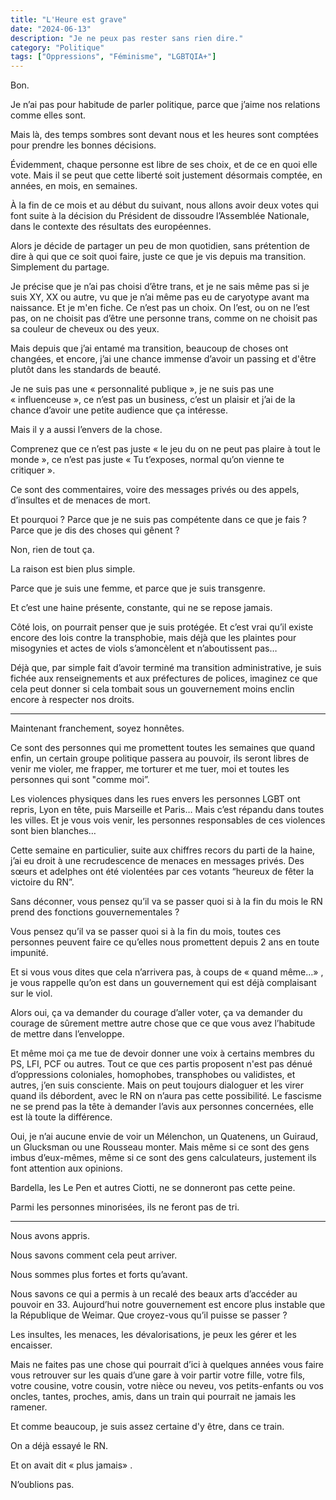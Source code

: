 ```yaml
---
title: "L'Heure est grave"
date: "2024-06-13"
description: "Je ne peux pas rester sans rien dire."
category: "Politique"
tags: ["Oppressions", "Féminisme", "LGBTQIA+"]
---
```


Bon.

Je n’ai pas pour habitude de parler politique, parce que j’aime nos relations comme elles sont.

Mais là, des temps sombres sont devant nous et les heures sont comptées pour prendre les bonnes décisions.

Évidemment, chaque personne est libre de ses choix, et de ce en quoi elle vote.
Mais il se peut que cette liberté soit justement désormais comptée, en années, en mois, en semaines.

À la fin de ce mois et au début du suivant, nous allons avoir deux votes qui font suite à la décision du Président de dissoudre l’Assemblée Nationale, dans le contexte des résultats des européennes.

Alors je décide de partager un peu de mon quotidien, sans prétention de dire à qui que ce soit quoi faire, juste ce que je vis depuis ma transition. Simplement du partage.

Je précise que je n’ai pas choisi d’être trans, et je ne sais même pas si je suis XY, XX ou autre, vu que je n’ai même pas eu de caryotype avant ma naissance. Et je m'en fiche. Ce n’est pas un choix. On l’est, ou on ne l’est pas, on ne choisit pas d’être une personne trans, comme on ne choisit pas sa couleur de cheveux ou des yeux.

Mais depuis que j’ai entamé ma transition, beaucoup de choses ont changées, et encore, j’ai une chance immense d’avoir un passing et d'être plutôt dans les standards de beauté.

Je ne suis pas une &laquo;&nbsp;personnalité publique&nbsp;&raquo;, je ne suis pas une &laquo;&nbsp;influenceuse&nbsp;&raquo;, ce n’est pas un business, c’est un plaisir et j’ai de la chance d’avoir une petite audience que ça intéresse.

Mais il y a aussi l’envers de la chose.

Comprenez que ce n’est pas juste &laquo;&nbsp;le jeu du on ne peut pas plaire à tout le monde&nbsp;&raquo;, ce n’est pas juste &laquo;&nbsp;Tu t’exposes, normal qu’on vienne te critiquer&nbsp;&raquo;.

Ce sont des commentaires, voire des messages privés ou des appels, d’insultes et de menaces de mort.

Et pourquoi ? Parce que je ne suis pas compétente dans ce que je fais ? Parce que je dis des choses qui gênent ?

Non, rien de tout ça.

La raison est bien plus simple.

Parce que je suis une femme, et parce que je suis transgenre.

Et c’est une haine présente, constante, qui ne se repose jamais.

Côté lois, on pourrait penser que je suis protégée. Et c’est vrai qu’il existe encore des lois contre la transphobie, mais déjà que les plaintes pour misogynies et actes de viols s’amoncèlent et n’aboutissent pas… 

Déjà que, par simple fait d’avoir terminé ma transition administrative, je suis fichée aux renseignements et aux préfectures de polices, imaginez ce que cela peut donner si cela tombait sous un gouvernement moins enclin encore à respecter nos droits.

---

Maintenant franchement, soyez honnêtes.

Ce sont des personnes qui me promettent toutes les semaines que quand enfin, un certain groupe politique passera au pouvoir, ils seront libres de venir me violer, me frapper, me torturer et me tuer, moi et toutes les personnes qui sont "comme moi”.

Les violences physiques dans les rues envers les personnes LGBT ont repris, Lyon en tête, puis Marseille et Paris… Mais c’est répandu dans toutes les villes. Et je vous vois venir, les personnes responsables de ces violences sont bien blanches… 

Cette semaine en particulier, suite aux chiffres recors du parti de la haine, j’ai eu droit à une recrudescence de menaces en messages privés. Des sœurs et adelphes ont été violentées par ces votants “heureux de fêter la victoire du RN”.

Sans déconner, vous pensez qu’il va se passer quoi si à la fin du mois le RN prend des fonctions gouvernementales ?

Vous pensez qu’il va se passer quoi si à la fin du mois, toutes ces personnes peuvent faire ce qu’elles nous promettent depuis 2 ans en toute impunité.

Et si vous vous dites que cela n’arrivera pas, à coups de &laquo;&nbsp;quand même…&raquo;&nbsp;, je vous rappelle qu’on est dans un gouvernement qui est déjà complaisant sur le viol.

Alors oui, ça va demander du courage d’aller voter, ça va demander du courage de sûrement mettre autre chose que ce que vous avez l’habitude de mettre dans l’enveloppe.

Et même moi ça me tue de devoir donner une voix à certains membres du PS, LFI, PCF ou autres. Tout ce que ces partis proposent n'est pas dénué d’oppressions coloniales, homophobes, transphobes ou validistes, et autres, j’en suis consciente. Mais on peut toujours dialoguer et les virer quand ils débordent, avec le RN on n’aura pas cette possibilité. Le fascisme ne se prend pas la tête à demander l’avis aux personnes concernées, elle est là toute la différence.

Oui, je n’ai aucune envie de voir un Mélenchon, un Quatenens, un Guiraud, un Glucksman ou une Rousseau monter. Mais même si ce sont des gens imbus d’eux-mêmes, même si ce sont des gens calculateurs, justement ils font attention aux opinions.

Bardella, les Le Pen et autres Ciotti, ne se donneront pas cette peine.

Parmi les personnes minorisées, ils ne feront pas de tri.

---

Nous avons appris.

Nous savons comment cela peut arriver.

Nous sommes plus fortes et forts qu’avant.

Nous savons ce qui a permis à un recalé des beaux arts d’accéder au pouvoir en 33. Aujourd’hui notre gouvernement est encore plus instable que la République de Weimar. Que croyez-vous qu’il puisse se passer ?

Les insultes, les menaces, les dévalorisations, je peux les gérer et les encaisser.

Mais ne faites pas une chose qui pourrait d’ici à quelques années vous faire vous retrouver sur les quais d’une gare à voir partir votre fille, votre fils, votre cousine, votre cousin, votre nièce ou neveu, vos petits-enfants ou vos oncles, tantes, proches, amis, dans un train qui pourrait ne jamais les ramener.

Et comme beaucoup, je suis assez certaine d'y être, dans ce train.

On a déjà essayé le RN.

Et on avait dit &laquo;&nbsp;plus jamais&raquo;&nbsp;.

N’oublions pas.
